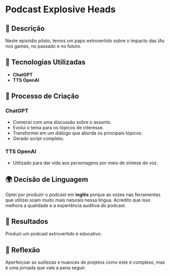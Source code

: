 # Podcast Explosive Heads 

## 📒 Descrição

Neste episódio piloto, temos um papo extrovertido sobre o impacto das IAs nos games, no passado e no futuro.

## 🤖 Tecnologias Utilizadas

- **ChatGPT**
- **TTS OpenAI**

## 🧐 Processo de Criação

### ChatGPT

- Comecei com uma discussão sobre o assunto.
- Evoluí o tema para os tópicos de interesse.
- Transformei em um diálogo que aborda os principais tópicos.
- Gerado script completo.

### TTS OpenAI

- Utilizado para dar vida aos personagens por meio de síntese de voz.

## 🌍 Decisão de Linguagem

Optei por produzir o podcast em **inglês** porque as vozes nas ferramentas que utilizei soam muito mais naturais nessa língua. Acredito que isso melhora a qualidade e a experiência auditiva do podcast.

## 🚀 Resultados

Produzi um podcast extrovertido e educativo.

## 💭 Reflexão

Aperfeiçoar as sutilezas e nuances de projetos como este é complexo, mas é uma jornada que vale a pena seguir.
